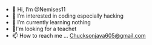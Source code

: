 - 👋 Hi, I’m @Nemises11
- 👀 I’m interested in coding especially hacking 
- 🌱 I’m currently learning  nothing
- 💞️I'm looking for a teachet
- 📫 How to reach me ... Chucksonjava605@gmail.com

<!---
Nemises11/Nemises11 is unique and a quick learner repository because its `README.md` (this file) appears on your GitHub profile.
You can click the Preview link to take a look at your changes.
--->
